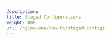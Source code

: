 ```yaml
---
description:
title: Staged Configurations
weight: 800
url: /nginx-one/how-to/staged-configs
---
```


